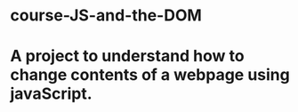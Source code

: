 # course-JS-and-the-DOM
# A project to understand how to change contents of a webpage using javaScript.
